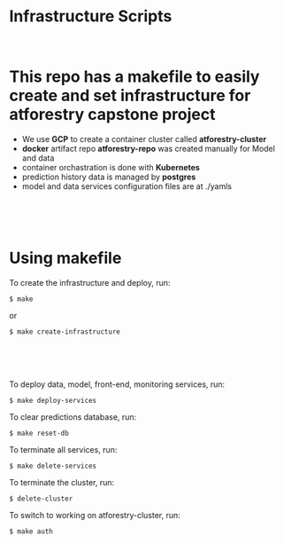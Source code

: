 # Infrastructure Scripts

<br/>

# This repo has a makefile to easily create and set infrastructure for **atforestry** capstone project
* We use **GCP** to create a container cluster called **atforestry-cluster**
* **docker** artifact repo **atforestry-repo** was created manually for Model and data  
* container orchastration is done with **Kubernetes**
* prediction history data is managed by **postgres**
* model and data services configuration files are at ./yamls

<br/><br/><br/>

# Using makefile
To create the infrastructure and deploy, run:


    $ make

or


    $ make create-infrastructure
    

<br/><br/><br/>

To deploy data, model, front-end, monitoring services, run:


    $ make deploy-services


To clear predictions database, run: 


    $ make reset-db
    

To terminate all services, run:


    $ make delete-services


To terminate the cluster, run:


    $ delete-cluster


To switch to working on atforestry-cluster, run:


    $ make auth